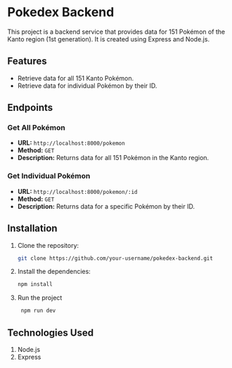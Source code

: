 # Pokedex Backend

This project is a backend service that provides data for 151 Pokémon of the Kanto region (1st generation). It is created using Express and Node.js.

## Features

- Retrieve data for all 151 Kanto Pokémon.
- Retrieve data for individual Pokémon by their ID.

## Endpoints

### Get All Pokémon

- **URL:** `http://localhost:8000/pokemon`
- **Method:** `GET`
- **Description:** Returns data for all 151 Pokémon in the Kanto region.

### Get Individual Pokémon

- **URL:** `http://localhost:8000/pokemon/:id`
- **Method:** `GET`
- **Description:** Returns data for a specific Pokémon by their ID.

## Installation

1. Clone the repository:
   ```sh
   git clone https://github.com/your-username/pokedex-backend.git
   ```
2. Install the dependencies:
   ```sh
   npm install
   ```
3. Run the project
   ```sh
    npm run dev
   ```

## Technologies Used

1. Node.js
2. Express
